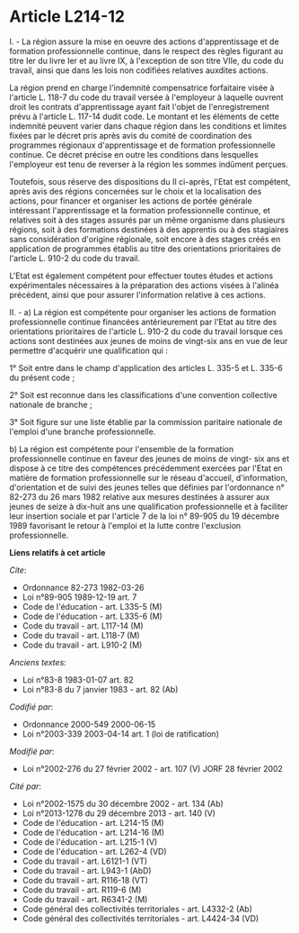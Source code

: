 # Article L214-12

I. - La région assure la mise en oeuvre des actions d'apprentissage et de formation professionnelle continue, dans le respect
des règles figurant au titre Ier du livre Ier et au livre IX, à l'exception de son titre VIIe, du code du travail, ainsi que
dans les lois non codifiées relatives auxdites actions.

La région prend en charge l'indemnité compensatrice forfaitaire visée à l'article L. 118-7 du code du travail versée à
l'employeur à laquelle ouvrent droit les contrats d'apprentissage ayant fait l'objet de l'enregistrement prévu à l'article L.
117-14 dudit code. Le montant et les éléments de cette indemnité peuvent varier dans chaque région dans les conditions et
limites fixées par le décret pris après avis du comité de coordination des programmes régionaux d'apprentissage et de
formation professionnelle continue. Ce décret précise en outre les conditions dans lesquelles l'employeur est tenu de
reverser à la région les sommes indûment perçues.

Toutefois, sous réserve des dispositions du II ci-après, l'Etat est compétent, après avis des régions concernées sur le choix
et la localisation des actions, pour financer et organiser les actions de portée générale intéressant l'apprentissage et la
formation professionnelle continue, et relatives soit à des stages assurés par un même organisme dans plusieurs régions, soit
à des formations destinées à des apprentis ou à des stagiaires sans considération d'origine régionale, soit encore à des
stages créés en application de programmes établis au titre des orientations prioritaires de l'article L. 910-2 du code du
travail.

L'Etat est également compétent pour effectuer toutes études et actions expérimentales nécessaires à la préparation des
actions visées à l'alinéa précédent, ainsi que pour assurer l'information relative à ces actions.

II. - a) La région est compétente pour organiser les actions de formation professionnelle continue financées antérieurement
par l'Etat au titre des orientations prioritaires de l'article L. 910-2 du code du travail lorsque ces actions sont destinées
aux jeunes de moins de vingt-six ans en vue de leur permettre d'acquérir une qualification qui :

1° Soit entre dans le champ d'application des articles L. 335-5 et L. 335-6 du présent code ;

2° Soit est reconnue dans les classifications d'une convention collective nationale de branche ;

3° Soit figure sur une liste établie par la commission paritaire nationale de l'emploi d'une branche professionnelle.

b) La région est compétente pour l'ensemble de la formation professionnelle continue en faveur des jeunes de moins de vingt-
six ans et dispose à ce titre des compétences précédemment exercées par l'Etat en matière de formation professionnelle sur le
réseau d'accueil, d'information, d'orientation et de suivi des jeunes telles que définies par l'ordonnance n° 82-273 du 26
mars 1982 relative aux mesures destinées à assurer aux jeunes de seize à dix-huit ans une qualification professionnelle et à
faciliter leur insertion sociale et par l'article 7 de la loi n° 89-905 du 19 décembre 1989 favorisant le retour à l'emploi
et la lutte contre l'exclusion professionnelle.

**Liens relatifs à cet article**

_Cite_:

  - Ordonnance 82-273 1982-03-26
  - Loi n°89-905 1989-12-19 art. 7
  - Code de l'éducation - art. L335-5 (M)
  - Code de l'éducation - art. L335-6 (M)
  - Code du travail - art. L117-14 (M)
  - Code du travail - art. L118-7 (M)
  - Code du travail - art. L910-2 (M)

_Anciens textes_:

  - Loi n°83-8 1983-01-07 art. 82
  - Loi n°83-8 du 7 janvier 1983 - art. 82 (Ab)

_Codifié par_:

  - Ordonnance 2000-549 2000-06-15
  - Loi n°2003-339 2003-04-14 art. 1 (loi de ratification)

_Modifié par_:

  - Loi n°2002-276 du 27 février 2002 - art. 107 (V) JORF 28 février 2002

_Cité par_:

  - Loi n°2002-1575 du 30 décembre 2002 - art. 134 (Ab)
  - Loi n°2013-1278 du 29 décembre 2013 - art. 140 (V)
  - Code de l'éducation - art. L214-15 (M)
  - Code de l'éducation - art. L214-16 (M)
  - Code de l'éducation - art. L215-1 (V)
  - Code de l'éducation - art. L262-4 (VD)
  - Code du travail - art. L6121-1 (VT)
  - Code du travail - art. L943-1 (AbD)
  - Code du travail - art. R116-18 (VT)
  - Code du travail - art. R119-6 (M)
  - Code du travail - art. R6341-2 (M)
  - Code général des collectivités territoriales - art. L4332-2 (Ab)
  - Code général des collectivités territoriales - art. L4424-34 (VD)
